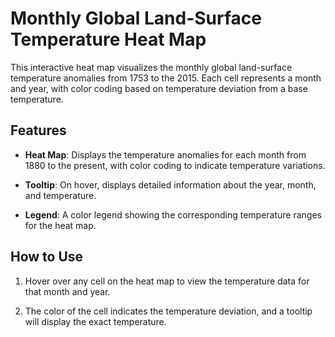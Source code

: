 # Monthly Global Land-Surface Temperature Heat Map

This interactive heat map visualizes the monthly global land-surface temperature anomalies from 1753 to the 2015. Each cell represents a month and year, with color coding based on temperature deviation from a base temperature.

## Features

- **Heat Map**: Displays the temperature anomalies for each month from 1880 to the present, with color coding to indicate temperature variations.

- **Tooltip**: On hover, displays detailed information about the year, month, and temperature.

- **Legend**: A color legend showing the corresponding temperature ranges for the heat map.

## How to Use

1. Hover over any cell on the heat map to view the temperature data for that month and year.

2. The color of the cell indicates the temperature deviation, and a tooltip will display the exact temperature.
